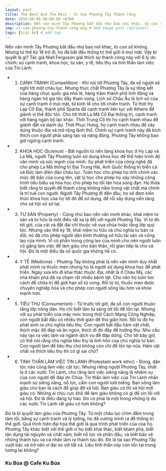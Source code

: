 ```yaml
---
layout: post
title: The West And The Rest - Vì Sao Phương Tây Thành Công
date: 2018-08-08 00:00:00 +0700
description: Nền văn minh Tây Phương bắt đầu như bao nơi khác, từ con số không. Nhưng từ thế kỷ 16 trở đi, họ đã bắt đầu thống trị thế giới ở mọi mặt. Vậy bí quyết là gì? # Add post description (optional)
img: vi-sao-phuong-tay-thanh-cong.png # Add image post (optional)
tags: [Giải Ảo] # add tag
---
```


Nền văn minh Tây Phương bắt đầu như bao nơi khác, từ con số không. Nhưng từ thế kỷ 16 trở đi, họ đã bắt đầu thống trị thế giới ở mọi mặt. Vậy bí quyết là gì? Tác giả Niall Ferguson giải thích sự thành công này với 6 lý do chính: sự cạnh tranh, khoa học, tư sản, y tế, tiêu thụ và tinh thần làm việc của Tin Lành.


* 1) CẠNH TRANH (Competition) - Khi nói tới Phương Tây, đa số người sẽ nghĩ tới một châu lục. Nhưng thực chất Phương Tây là sự tổng kết của hàng chục quốc gia nhỏ lẻ, hàng trăm thành phố linh động và hàng ngàn hộ gia tộc đầy tham vọng. Lịch sử Châu Âu là lịch sử của sự cạnh tranh ở mọi mặt, từ kinh tế cho tới chiến tranh.
Từ thời Hy Lạp Cổ Đại, thành phố Sparta đã cạnh tranh liên tục với Athens để giành vị thế độc tôn. Cho tới thời La Mã Cổ Đại thống trị, cạnh tranh với hàng ngàn bộ lạc khác. Thời Trung Cổ thì họ cạnh tranh nhau để giành đất và danh dự. Thời Phục Hưng, họ cạnh tranh nhau để xây dựng thuộc địa và mở rộng lãnh thổ. Chính sự cạnh tranh này đã kích thích con người phải sáng tạo và năng động. Phương Tây không bao giờ ngừng cạnh tranh.

* 2) KHOA HỌC (Science) - Bắt nguồn từ nền tảng khoa học ở Hy Lạp và La Mã, người Tây Phương luôn sử dụng khoa học để thể hiện trình độ văn minh và sức mạnh của mình. Sự phát triển của công nghệ đã cho phép La Mã thống trị Đại Trung Hải, Anh Quốc thống trị biển cả và Đức làm điên đảo châu lục. Toán học cho phép họ tính chính xác mức độ bắn của cung tên, vật lý học cho phép họ xây những công trình tiêu biểu và hóa học cho phép họ tối tân hóa súng đạn.
Họ thừa biết rằng bí quyết để thành công không nằm trong vật chất mà chính là trí tuệ con người. Người Tây Phương đi đến đâu, họ sẽ đem kiến thức khoa học của họ tới đó để sử dụng, để rồi xây dựng nền tảng cho xã hội xứ sở tại.

* 3) TƯ SẢN (Property) - Cũng như bao nền văn minh khác, khái niệm tư sản và tư hữu là một điều rất xa lạ đối với người Phương Tây. Vì từ đó tới giờ, của cải và đất đai chỉ thuộc về vua chúa hoặc tầng lớp quý tộc. Nhưng vào thế kỷ 18, khái niệm tư hữu và chủ nghĩa tư bản ra đời, nó đã cho phép người dân bình thường sở hữu tài sản và công lao của mình. Vì có phần trong công lao của mình cho nên người luôn cố gắng làm việc để làm giàu cho bản thân, rồi gián tiếp là cho xã hội. Đó là một điều đa số quốc gia không hề có.
* 4) Y TẾ (Medicine) - Phương Tây không phải là nền văn minh duy nhất phát minh ra thuốc men nhưng họ là người sử dụng khoa học để phát triển. Ngày xưa khi đi khai thác thuộc địa, nhất là ở Châu Mỹ, các nhà khám phá đã va chạm rất nhiều bệnh tật. Cho nên họ luôn tìm cách đễ chữa trị để giới hạn số tử vong. Rồi từ từ, thuốc men được chuyên nghiệp hóa và cho phép con người sống lâu hơn và khỏe mạnh hơn.
* 5) TIÊU THỤ (Consumerism) - Từ trước tới giờ, đa số con người thuộc tầng lớp nông dân. Họ chỉ biết làm từ sáng tới tối để tồn tại. Nhưng với sự phát triển của máy móc trong thời Cách Mạng Công Nghiệp, con người bắt đầu có nhiều thời gian để thư giãn hơn. Rồi từ đó họ phát sinh ra chủ nghĩa tiêu thụ. Con người bắt đầu hám vật chất, thích mặc đồ đẹp và ăn ngon, thích đi đó đây để hưởng thụ. Nhu cầu này tạo ra việc làm và ngành dịch vụ để đáp dứng. Cho tới bây giờ, có thể nói rằng chủ nghĩa tiêu thụ là linh hồn của chủ nghĩa tư bản. Con người làm để tiêu thụ chứ không còn chỉ để tồn tại nữa. Hám vật chất và thích tiêu thụ thì có gì sai chứ?
* 6) TINH THẦN LÀM VIỆC TIN LÀNH (Protestant work ethic) - Đúng, dân tộc nào cũng làm việc cật lực. Nhưng riêng người Phương Tây, nhất là ở các nước Tin Lành, cho rằng làm việc siêng năng là nhiệm vụ của con người để đáp ơn Chúa. Tin thần làm việc của Tin Lành nhấn mạnh sự siêng năng, nỗ lực, cấm con người lười biếng. Bạn sống làm giàu cho bạn là cách để giúp đỡ xã hội. Bạn giàu có thì xã hội mới giàu có. Những ai chịu cực khổ để làm giàu không có gì để xin lỗi với xã hội. Đó là điều đáng tự hào. Đó có phải là một trong những lý do các nước Tin Lành rất giàu có hơn không?

Đó là bí quyết làm giàu của Phương Tây. Từ một châu lục chìm đắm trong tăm tối, bằng sự cạnh tranh và lý tưởng, họ đã vương minh ra để thống trị thế giới. Quá trình hiện đại hóa thế giới là quá trình phát triển của của họ. Phương Tây khác biệt với thế giới vì họ biết khai thác, biết khám phá, biết tận dụng tài nguyên và chất xám, biết nỗ lực và phấn đấu, và biết bảo vệ những thành tựu và cá nhân làm ra thành tựu đó. Đó là tại sao Phương Tây vượt bậc và trở nên vĩ đại so với tất cả. Liệu tinh thần này còn tồn tại trong tương lai không?

### Ku Búa @ Cafe Ku Búa